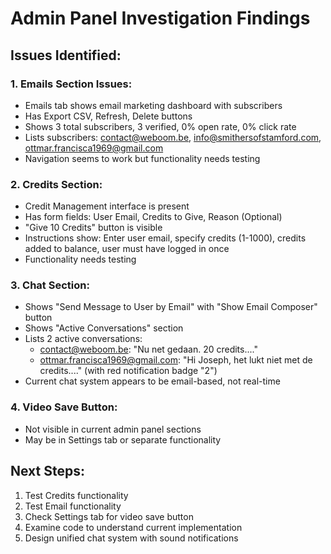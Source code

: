 # Admin Panel Investigation Findings

## Issues Identified:

### 1. Emails Section Issues:
- Emails tab shows email marketing dashboard with subscribers
- Has Export CSV, Refresh, Delete buttons
- Shows 3 total subscribers, 3 verified, 0% open rate, 0% click rate
- Lists subscribers: contact@weboom.be, info@smithersofstamford.com, ottmar.francisca1969@gmail.com
- Navigation seems to work but functionality needs testing

### 2. Credits Section:
- Credit Management interface is present
- Has form fields: User Email, Credits to Give, Reason (Optional)
- "Give 10 Credits" button is visible
- Instructions show: Enter user email, specify credits (1-1000), credits added to balance, user must have logged in once
- Functionality needs testing

### 3. Chat Section:
- Shows "Send Message to User by Email" with "Show Email Composer" button
- Shows "Active Conversations" section
- Lists 2 active conversations:
  - contact@weboom.be: "Nu net gedaan. 20 credits...."
  - ottmar.francisca1969@gmail.com: "Hi Joseph, het lukt niet met de credits...." (with red notification badge "2")
- Current chat system appears to be email-based, not real-time

### 4. Video Save Button:
- Not visible in current admin panel sections
- May be in Settings tab or separate functionality

## Next Steps:
1. Test Credits functionality
2. Test Email functionality  
3. Check Settings tab for video save button
4. Examine code to understand current implementation
5. Design unified chat system with sound notifications

